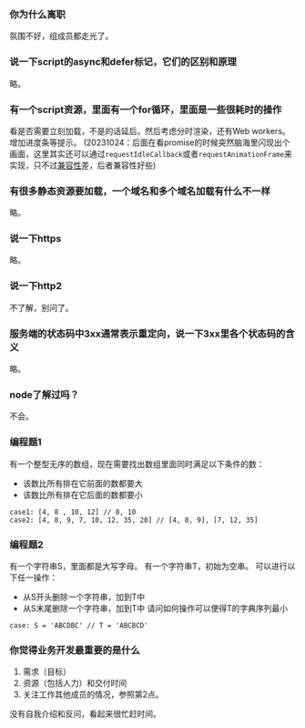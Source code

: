 
### 你为什么离职
氛围不好，组成员都走光了。

### 说一下script的async和defer标记，它们的区别和原理
略。

### 有一个script资源，里面有一个for循环，里面是一些很耗时的操作
看是否需要立刻加载，不是的话延后。然后考虑分时渲染，还有Web workers。
增加进度条等提示。
(20231024：后面在看promise的时候突然脑海里闪现出个画面，这里其实还可以通过`requestIdleCallback`或者`requestAnimationFrame`来实现，只不过[兼容性](https://caniuse.com/?search=requestIdleCallback)差，后者兼容性好些)

### 有很多静态资源要加载，一个域名和多个域名加载有什么不一样
略。

### 说一下https
略。

### 说一下http2
不了解，别问了。

### 服务端的状态码中3xx通常表示重定向，说一下3xx里各个状态码的含义
略。

### node了解过吗？
不会。

### 编程题1
有一个整型无序的数组，现在需要找出数组里面同时满足以下条件的数：
- 该数比所有排在它前面的数都要大
- 该数比所有排在它后面的数都要小
```text
case1: [4, 8 , 10, 12] // 8, 10
case2: [4, 8, 9, 7, 10, 12, 35, 20] // [4, 8, 9], [7, 12, 35]
```

### 编程题2
有一个字符串S，里面都是大写字母。
有一个字符串T，初始为空串。
可以进行以下任一操作：
- 从S开头删除一个字符串，加到T中
- 从S末尾删除一个字符串，加到T中
请问如何操作可以使得T的字典序列最小
```text
case: S = 'ABCDBC' // T = 'ABCBCD'
```

### 你觉得业务开发最重要的是什么
1. 需求（目标）
2. 资源（包括人力）和交付时间
3. 关注工作其他成员的情况，参照第2点。

没有自我介绍和反问，看起来很忙赶时间。
